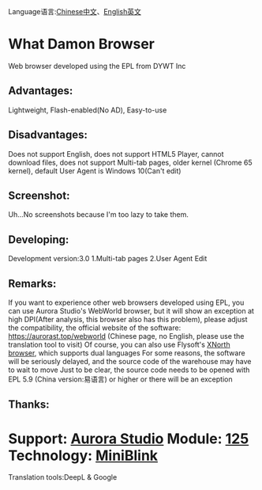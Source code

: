 Language语言:[Chinese中文](https://github.com/WhatDamon/WDBrowser/blob/master/README-CN.md)、[English英文](https://github.com/WhatDamon/WDBrowser/blob/master/README.md)
# What Damon Browser
Web browser developed using the EPL from DYWT Inc
## Advantages:
Lightweight, Flash-enabled(No AD), Easy-to-use
## Disadvantages:
Does not support English, does not support HTML5 Player, cannot download files, does not support Multi-tab pages, older kernel (Chrome 65 kernel), default User Agent is Windows 10(Can't edit)
## Screenshot:
Uh...No screenshots because I'm too lazy to take them.
## Developing:
Development version:3.0
1.Multi-tab pages
2.User Agent Edit
## Remarks:
If you want to experience other web browsers developed using EPL, you can use Aurora Studio's WebWorld browser, but it will show an exception at high DPI(After analysis, this browser also has this problem), please adjust the compatibility, the official website of the software: https://aurorast.top/webworld (Chinese page, no English, please use the translation tool to visit)
Of course, you can also use Flysoft's [XNorth browser](https://flysoft.js.org/XNorth.html), which supports dual languages
For some reasons, the software will be seriously delayed, and the source code of the warehouse may have to wait to move
Just to be clear, the source code needs to be opened with EPL 5.9 (China version:易语言) or higher or there will be an exception
## Thanks:

Support: [Aurora Studio](https://aurorast.top)
Module: [125](https://bbs.125.la)
Technology: [MiniBlink](https://miniblink.net)
=====================================================================================
Translation tools:DeepL & Google
